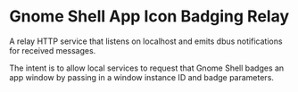 # Gnome Shell App Icon Badging Relay

A relay HTTP service that listens on localhost and emits dbus notifications for
received messages.

The intent is to allow local services to request that Gnome Shell badges an app
window by passing in a window instance ID and badge parameters.